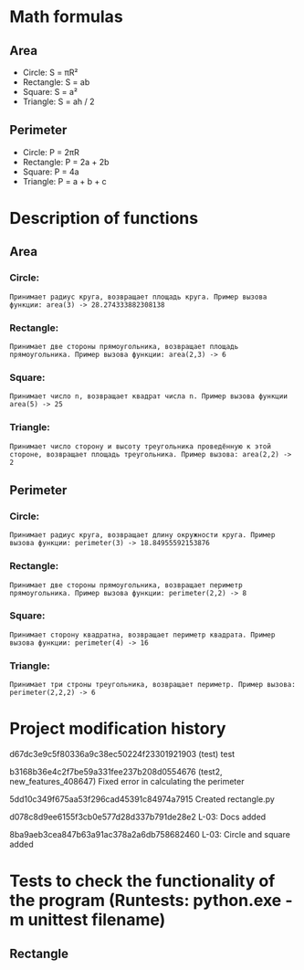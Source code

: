 # Math formulas

## Area

- Circle: S = πR²
- Rectangle: S = ab
- Square: S = a²
- Triangle: S = ah / 2

## Perimeter

- Circle: P = 2πR
- Rectangle: P = 2a + 2b
- Square: P = 4a
- Triangle: P = a + b + c

# Description of functions

## Area

### Circle:

    Принимает радиус круга, возвращает площадь круга. Пример вызова функции: area(3) -> 28.274333882308138

### Rectangle:

    Принимает две стороны прямоугольника, возвращает площадь прямоугольника. Пример вызова функции: area(2,3) -> 6

### Square:

    Принимает число n, возвращает квадрат числа n. Пример вызова функции area(5) -> 25

### Triangle:

    Принимает число сторону и высоту треугольника проведённую к этой стороне, возвращает площадь треугольника. Пример вызова: area(2,2) -> 2

## Perimeter

### Circle:

    Принимает радиус круга, возвращает длину окружности круга. Пример вызова функции: perimeter(3) -> 18.84955592153876

### Rectangle:

    Принимает две стороны прямоугольника, возвращает периметр прямоугольника. Пример вызова функции: perimeter(2,2) -> 8

### Square:

    Принимает сторону квадратна, возвращает периметр квадрата. Пример вызова функции: perimeter(4) -> 16

### Triangle:

    Принимает три строны треугольника, возвращает периметр. Пример вызова: perimeter(2,2,2) -> 6

# Project modification history

d67dc3e9c5f80336a9c38ec50224f23301921903 (test) test

b3168b36e4c2f7be59a331fee237b208d0554676 (test2, new_features_408647) Fixed error in calculating the perimeter

5dd10c349f675aa53f296cad45391c84974a7915 Created rectangle.py

d078c8d9ee6155f3cb0e577d28d337b791de28e2 L-03: Docs added

8ba9aeb3cea847b63a91ac378a2a6db758682460 L-03: Circle and square added


# Tests to check the functionality of the program (Runtests: python.exe -m unittest filename)

## Rectangle
    
